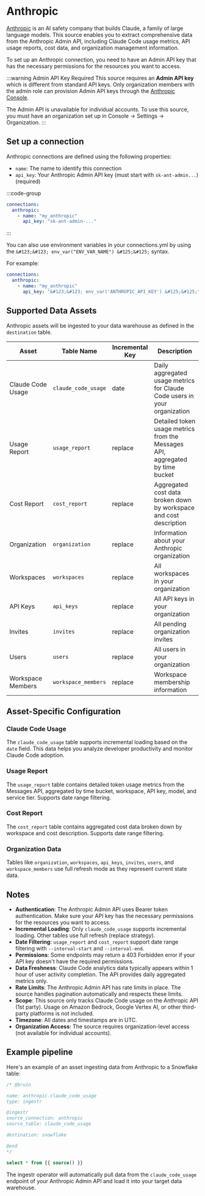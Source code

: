 # Anthropic

[Anthropic](https://www.anthropic.com/) is an AI safety company that builds Claude, a family of large language models. This source enables you to extract comprehensive data from the Anthropic Admin API, including Claude Code usage metrics, API usage reports, cost data, and organization management information.

To set up an Anthropic connection, you need to have an Admin API key that has the necessary permissions for the resources you want to access.

:::warning Admin API Key Required
This source requires an **Admin API key** which is different from standard API keys. Only organization members with the admin role can provision Admin API keys through the [Anthropic Console](https://console.anthropic.com/settings/admin-keys).

The Admin API is unavailable for individual accounts. To use this source, you must have an organization set up in Console → Settings → Organization.
:::

## Set up a connection

Anthropic connections are defined using the following properties:

- `name`: The name to identify this connection
- `api_key`: Your Anthropic Admin API key (must start with `sk-ant-admin...`) (required)

:::code-group
```yaml [connections.yml]
connections:
  anthropic:
    - name: "my_anthropic"
      api_key: "sk-ant-admin-..."
```
:::

You can also use environment variables in your connections.yml by using the `&#123;&#123; env_var("ENV_VAR_NAME") &#125;&#125;` syntax.

For example:
```yaml
connections:
  anthropic:
    - name: "my_anthropic"
      api_key: "&#123;&#123; env_var('ANTHROPIC_API_KEY') &#125;&#125;"
```

## Supported Data Assets

Anthropic assets will be ingested to your data warehouse as defined in the `destination` table.

| Asset                  | Table Name             | Incremental Key | Description                                                                                       |
|------------------------|------------------------|-----------------|---------------------------------------------------------------------------------------------------|
| Claude Code Usage      | `claude_code_usage`    | date            | Daily aggregated usage metrics for Claude Code users in your organization                        |
| Usage Report           | `usage_report`         | replace         | Detailed token usage metrics from the Messages API, aggregated by time bucket                   |
| Cost Report            | `cost_report`          | replace         | Aggregated cost data broken down by workspace and cost description                               |
| Organization           | `organization`         | replace         | Information about your Anthropic organization                                                     |
| Workspaces             | `workspaces`           | replace         | All workspaces in your organization                                                               |
| API Keys               | `api_keys`             | replace         | All API keys in your organization                                                                 |
| Invites                | `invites`              | replace         | All pending organization invites                                                                  |
| Users                  | `users`                | replace         | All users in your organization                                                                    |
| Workspace Members      | `workspace_members`    | replace         | Workspace membership information                                                                  |

## Asset-Specific Configuration

### Claude Code Usage
The `claude_code_usage` table supports incremental loading based on the `date` field. This data helps you analyze developer productivity and monitor Claude Code adoption.

### Usage Report
The `usage_report` table contains detailed token usage metrics from the Messages API, aggregated by time bucket, workspace, API key, model, and service tier. Supports date range filtering.

### Cost Report
The `cost_report` table contains aggregated cost data broken down by workspace and cost description. Supports date range filtering.

### Organization Data
Tables like `organization`, `workspaces`, `api_keys`, `invites`, `users`, and `workspace_members` use full refresh mode as they represent current state data.

## Notes

- **Authentication**: The Anthropic Admin API uses Bearer token authentication. Make sure your API key has the necessary permissions for the resources you want to access.
- **Incremental Loading**: Only `claude_code_usage` supports incremental loading. Other tables use full refresh (replace strategy).
- **Date Filtering**: `usage_report` and `cost_report` support date range filtering with `--interval-start` and `--interval-end`.
- **Permissions**: Some endpoints may return a 403 Forbidden error if your API key doesn't have the required permissions.
- **Data Freshness**: Claude Code analytics data typically appears within 1 hour of user activity completion. The API provides daily aggregated metrics only.
- **Rate Limits**: The Anthropic Admin API has rate limits in place. The source handles pagination automatically and respects these limits.
- **Scope**: This source only tracks Claude Code usage on the Anthropic API (1st party). Usage on Amazon Bedrock, Google Vertex AI, or other third-party platforms is not included.
- **Timezone**: All dates and timestamps are in UTC.
- **Organization Access**: The source requires organization-level access (not available for individual accounts).

## Example pipeline

Here's an example of an asset ingesting data from Anthropic to a Snowflake table:

```sql
/* @bruin

name: anthropic.claude_code_usage
type: ingestr

@ingestr
source_connection: anthropic
source_table: claude_code_usage

destination: snowflake

@end
*/

select * from {{ source() }}
```

The ingestr operator will automatically pull data from the `claude_code_usage` endpoint of your Anthropic Admin API and load it into your target data warehouse.